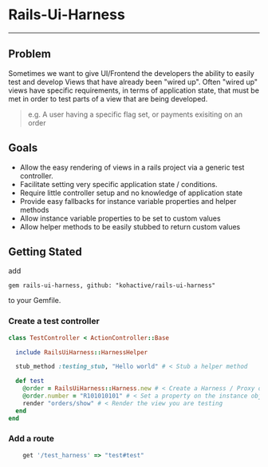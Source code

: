 # Rails-Ui-Harness
---

## Problem

Sometimes we want to give UI/Frontend the developers the ability to easily test and develop Views that have already been "wired up". Often "wired up" views have specific requirements, in terms of application state, that must be met in order to test parts of a view that are being developed.

> e.g. A user having a specific flag set, or payments exisiting on an order


## Goals

- Allow the easy rendering of views in a rails project via a generic test controller. 
- Facilitate setting very specific application state / conditions.
- Require little controller setup and no knowledge of application state
- Provide easy fallbacks for instance variable properties and helper methods
- Allow instance variable properties to be set to custom values
- Allow helper methods to be easily stubbed to return custom values


## Getting Stated

add

```
gem rails-ui-harness, github: "kohactive/rails-ui-harness"
```

to your Gemfile.

### Create a test controller

```ruby
class TestController < ActionController::Base

  include RailsUiHarness::HarnessHelper

  stub_method :testing_stub, "Hello world" # < Stub a helper method

  def test
    @order = RailsUiHarness::Harness.new # < Create a Harness / Proxy object
    @order.number = "R101010101" # < Set a property on the instance object
    render "orders/show" # < Render the view you are testing
  end
end
```

### Add a route

```ruby
	get '/test_harness' => "test#test"

```
